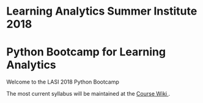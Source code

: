 # Learning Analytics Summer Institute 2018
# Python Bootcamp for Learning Analytics


Welcome to the LASI 2018 Python Bootcamp

The most current syllabus will be maintained at the <a href="https://github.com/alfredessa/lasi2018/wiki/LASI2018-Python-Tutorial"> Course Wiki </a> .
